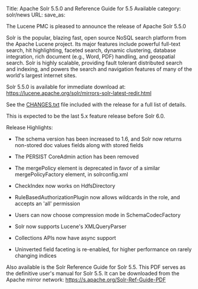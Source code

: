 Title: Apache Solr 5.5.0 and Reference Guide for 5.5 Available
category: solr/news
URL: 
save_as: 

The Lucene PMC is pleased to announce the release of Apache Solr 5.5.0

Solr is the popular, blazing fast, open source NoSQL search platform
from the Apache Lucene project. Its major features include powerful
full-text search, hit highlighting, faceted search, dynamic
clustering, database integration, rich document (e.g., Word, PDF)
handling, and geospatial search. Solr is highly scalable, providing
fault tolerant distributed search and indexing, and powers the search
and navigation features of many of the world's largest internet sites.

Solr 5.5.0 is available for immediate download at:
<https://lucene.apache.org/solr/mirrors-solr-latest-redir.html>

See the [CHANGES.txt](/solr/5_5_0/changes/Changes.html)
file included with the release for a full list of details.

This is expected to be the last 5.x feature release before Solr 6.0.

Release Highlights:

* The schema version has been increased to 1.6, and Solr now returns non-stored doc values fields along with stored fields

* The PERSIST CoreAdmin action has been removed

* The mergePolicy element is deprecated in favor of a similar mergePolicyFactory element, in solrconfig.xml

* CheckIndex now works on HdfsDirectory

* RuleBasedAuthorizationPlugin now allows wildcards in the role, and accepts an 'all' permission

* Users can now choose compression mode in SchemaCodecFactory

* Solr now supports Lucene's XMLQueryParser

* Collections APIs now have async support

* Uninverted field faceting is re-enabled, for higher performance on rarely changing indices

Also available is the Solr Reference Guide for Solr 5.5. This PDF serves as the definitive user's manual for Solr 5.5. It can be downloaded from the Apache mirror network: <https://s.apache.org/Solr-Ref-Guide-PDF>

